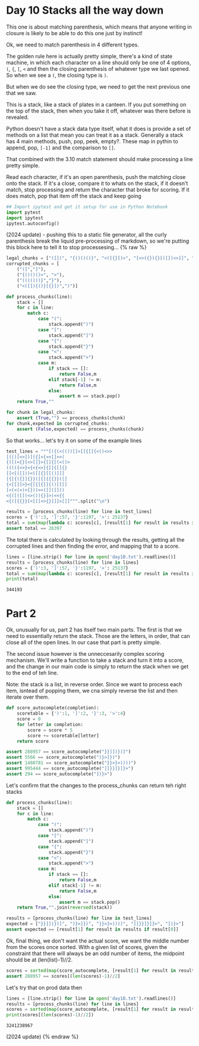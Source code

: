 # Day 10 Stacks all the way down

This one is about matching parenthesis, which means that anyone writing in closure is likely to be able to do this one just by instinct!

Ok, we need to match parenthesis in 4 different types.

The golden rule here is actually pretty simple, there's a kind of state machine, in which each character on a line should only be one of 4 options, `(`, `{`, `[`, `<` and then the closing parenthesis of whatever type we last opened.
So when we see a `(`, the closing type is `)`.

But when we do see the closing type, we need to get the next previous one that we saw.

This is a stack, like a stack of plates in a canteen.  If you put something on the top of the stack, then when you take it off, whatever was there before is revealed.

Python doesn't have a stack data type itself, what it does is provide a set of methods on a list that mean you can treat it as a stack.  Generally a stack has 4 main methods, push, pop, peek, empty?.  These map in pythin to append, pop, `[-1]` and the comparison to `[]`.

That combined with the 3.10 match statement should make processing a line pretty simple.

Read each character, if it's an open parenthesis, push the matching close onto the stack.  If it's a close, compare it to whats on the stack, if it doesn't match, stop processing and return the character that broke for scoring.
If it does match, pop that item off the stack and keep going


```python
## Import ipytest and get it setup for use in Python Notebook
import pytest
import ipytest
ipytest.autoconfig()
```

(2024 update) - pushing this to a static file generator, all the curly parenthesis break the liquid pre-processing of markdown, so we're putting this block here to tell it to stop processesing...
{% raw %}


```python
legal_chunks = ["([])", "{()()()}", "<([{}])>", "[<>({}){}[([])<>]]", "(((((((((())))))))))"]
corrupted_chunks = [
    ("(]","]"), 
    ("{()()()>", ">"), 
    ("(((()))}","}"), 
    ("<([]){()}[{}])",")")]

def process_chunks(line):
    stack = []
    for c in line:
        match c:
            case "(": 
                stack.append(")")
            case "[":
                stack.append("]")
            case "{":
                stack.append("}")
            case "<":
                stack.append(">")
            case m:
                if stack == []:
                    return False,m
                elif stack[-1] != m:
                    return False,m
                else:
                    assert m == stack.pop()
    return True,""

for chunk in legal_chunks:
    assert (True,"") == process_chunks(chunk)
for chunk,expected in corrupted_chunks:
    assert (False,expected) == process_chunks(chunk)
```

So that works... let's try it on some of the example lines


```python
test_lines = """[({(<(())[]>[[{[]{<()<>>
[(()[<>])]({[<{<<[]>>(
{([(<{}[<>[]}>{[]{[(<()>
(((({<>}<{<{<>}{[]{[]{}
[[<[([]))<([[{}[[()]]]
[{[{({}]{}}([{[{{{}}([]
{<[[]]>}<{[{[{[]{()[[[]
[<(<(<(<{}))><([]([]()
<{([([[(<>()){}]>(<<{{
<{([{{}}[<[[[<>{}]]]>[]]""".split("\n")

results = [process_chunks(line) for line in test_lines]
scores = {')':3, ']':57, '}':1197, '>': 25137}
total = sum(map(lambda c: scores[c], [result[1] for result in results if not result[0]]))
assert total == 26397
```

The total there is calculated by looking through the results, getting all the corrupted lines and then finding the error, and mapping that to a score.


```python
lines = [line.strip() for line in open('day10.txt').readlines()]
results = [process_chunks(line) for line in lines]
scores = {')':3, ']':57, '}':1197, '>': 25137}
total = sum(map(lambda c: scores[c], [result[1] for result in results if not result[0]]))
print(total)
```

    344193


# Part 2

Ok, unusually for us, part 2 has itself two main parts.  The first is that we need to essentially return the stack.  Those are the letters, in order, that can close all of the open lines.  In our case that part is pretty simple.

The second issue however is the unneccesarily complex scoring mechanism.  We'll write a function to take a stack and turn it into a score, and the change in our main code is simply to return the stack when we get to the end of teh line.

Note: the stack is a list, in reverse order.  Since we want to process each item, isntead of popping them, we cna simply reverse the list and then iterate over them.


```python
def score_autocomplete(completion):
    scoretable = {')':1, ']':2, '}':3, '>':4}
    score = 0
    for letter in completion:
        score = score * 5
        score += scoretable[letter]
    return score

assert 288957 == score_autocomplete("}}]])})]")
assert 5566 == score_autocomplete(")}>]})")
assert 1480781 == score_autocomplete("}}>}>))))")
assert 995444 == score_autocomplete("]]}}]}]}>")
assert 294 == score_autocomplete("])}>")
```

Let's confirm that the changes to the process_chunks can return teh right stacks


```python
def process_chunks(line):
    stack = []
    for c in line:
        match c:
            case "(": 
                stack.append(")")
            case "[":
                stack.append("]")
            case "{":
                stack.append("}")
            case "<":
                stack.append(">")
            case m:
                if stack == []:
                    return False,m
                elif stack[-1] != m:
                    return False,m
                else:
                    assert m == stack.pop()
    return True,"".join(reversed(stack))

results = [process_chunks(line) for line in test_lines]
expected = ["}}]])})]", ")}>]})", "}}>}>))))", "]]}}]}]}>", "])}>"]
assert expected == [result[1] for result in results if result[0]]
```

Ok, final thing, we don't want the actual score, we want the middle number from the scores once sorted.
With a given list of scores, given the constraint that there will always be an odd number of items, the midpoint should be at (len(list)-1)//2.


```python
scores = sorted(map(score_autocomplete, [result[1] for result in results if result[0]]))
assert 288957 == scores[(len(scores)-1)//2]
```

Let's try that on prod data then


```python
lines = [line.strip() for line in open('day10.txt').readlines()]
results = [process_chunks(line) for line in lines]
scores = sorted(map(score_autocomplete, [result[1] for result in results if result[0]]))
print(scores[(len(scores)-1)//2])
```

    3241238967


(2024 update) {% endraw %}
